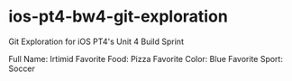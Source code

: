 # ios-pt4-bw4-git-exploration
Git Exploration for iOS PT4's Unit 4 Build Sprint

Full Name: Irtimid
Favorite Food: Pizza
Favorite Color: Blue
Favorite Sport: Soccer
